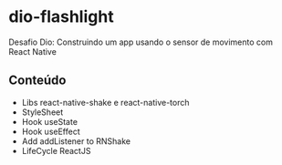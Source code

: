 # dio-flashlight

Desafio Dio: Construindo um app usando o sensor de movimento com React Native

## Conteúdo

- Libs react-native-shake e react-native-torch
- StyleSheet
- Hook useState
- Hook useEffect
- Add addListener to RNShake
- LifeCycle ReactJS